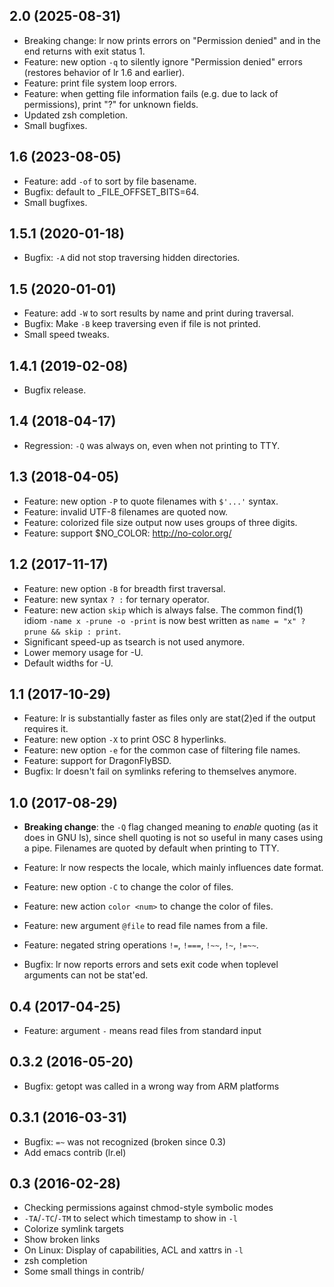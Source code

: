 ## 2.0 (2025-08-31)

* Breaking change: lr now prints errors on "Permission denied" and
  in the end returns with exit status 1.
* Feature: new option `-q` to silently ignore "Permission denied" errors
  (restores behavior of lr 1.6 and earlier).
* Feature: print file system loop errors.
* Feature: when getting file information fails (e.g. due to lack of
  permissions), print "?" for unknown fields.
* Updated zsh completion.
* Small bugfixes.

## 1.6 (2023-08-05)

* Feature: add `-of` to sort by file basename.
* Bugfix: default to _FILE_OFFSET_BITS=64.
* Small bugfixes.

## 1.5.1 (2020-01-18)

* Bugfix: `-A` did not stop traversing hidden directories.

## 1.5 (2020-01-01)

* Feature: add `-W` to sort results by name and print during traversal.
* Bugfix: Make `-B` keep traversing even if file is not printed.
* Small speed tweaks.

## 1.4.1 (2019-02-08)

* Bugfix release.

## 1.4 (2018-04-17)

* Regression: `-Q` was always on, even when not printing to TTY.

## 1.3 (2018-04-05)

* Feature: new option `-P` to quote filenames with `$'...'` syntax.
* Feature: invalid UTF-8 filenames are quoted now.
* Feature: colorized file size output now uses groups of three digits.
* Feature: support $NO_COLOR: http://no-color.org/

## 1.2 (2017-11-17)

* Feature: new option `-B` for breadth first traversal.
* Feature: new syntax `? :` for ternary operator.
* Feature: new action `skip` which is always false.
  The common find(1) idiom `-name x -prune -o -print`
  is now best written as `name = "x" ? prune && skip : print`.
* Significant speed-up as tsearch is not used anymore.
* Lower memory usage for -U.
* Default widths for -U.

## 1.1 (2017-10-29)

* Feature: lr is substantially faster as files only are stat(2)ed if
  the output requires it.
* Feature: new option `-X` to print OSC 8 hyperlinks.
* Feature: new option `-e` for the common case of filtering file names.
* Feature: support for DragonFlyBSD.
* Bugfix: lr doesn't fail on symlinks refering to themselves anymore.

## 1.0 (2017-08-29)

* **Breaking change**: the `-Q` flag changed meaning to *enable* quoting
  (as it does in GNU ls), since shell quoting is not so useful in many
  cases using a pipe.  Filenames are quoted by default when printing
  to TTY.

* Feature: lr now respects the locale, which mainly influences date format.
* Feature: new option `-C` to change the color of files.
* Feature: new action `color <num>` to change the color of files.
* Feature: new argument `@file` to read file names from a file.
* Feature: negated string operations `!=`, `!===`, `!~~`, `!~`, `!=~~`.
* Bugfix: lr now reports errors and sets exit code when toplevel
  arguments can not be stat'ed.

## 0.4 (2017-04-25)

* Feature: argument `-` means read files from standard input

## 0.3.2 (2016-05-20)

* Bugfix: getopt was called in a wrong way from ARM platforms

## 0.3.1 (2016-03-31)

* Bugfix: `=~` was not recognized (broken since 0.3)
* Add emacs contrib (lr.el)

## 0.3 (2016-02-28)

* Checking permissions against chmod-style symbolic modes
* `-TA`/`-TC`/`-TM` to select which timestamp to show in `-l`
* Colorize symlink targets
* Show broken links
* On Linux: Display of capabilities, ACL and xattrs in `-l`
* zsh completion
* Some small things in contrib/
